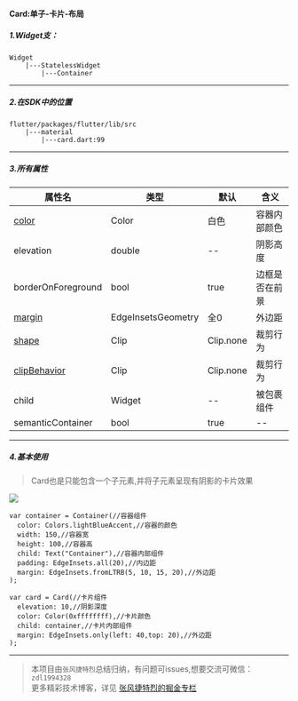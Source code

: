 #### Card:单子-卡片-布局

##### 1.Widget支：

```
Widget 
    |---StatelessWidget
        |---Container
```

---

##### 2.在SDK中的位置

```
flutter/packages/flutter/lib/src
    |---material
        |---card.dart:99
```


---

##### 3.所有属性

属性名 | 类型 | 默认|含义
---|---|---|---
[color](https://github.com/FlutterJourney/flutter_widget_unit/blob/master/Flutter属性集/color:Color.md)|Color|白色|容器内部颜色
elevation | double|--|阴影高度
borderOnForeground | bool|true|边框是否在前景
[margin](https://github.com/FlutterJourney/flutter_widget_unit/blob/master/Flutter属性集/margin:EdgeInsetsGeometry.md)| EdgeInsetsGeometry|全0|外边距
[shape](https://github.com/FlutterJourney/flutter_widget_unit/blob/master/Flutter属性集/shape:ShapeBorder.md)| Clip|Clip.none|裁剪行为
[clipBehavior](https://github.com/FlutterJourney/flutter_widget_unit/blob/master/Flutter属性集/clipBehavior:Clip.md)| Clip|Clip.none|裁剪行为
child| Widget|--|被包裹组件
semanticContainer|bool|true|--

---

##### 4.基本使用

> Card也是只能包含一个子元素,并将子元素呈现有阴影的卡片效果 

![](https://user-gold-cdn.xitu.io/2019/7/8/16bd05aacaa1f350?w=1496&h=496&f=png&s=54318)


```
var container = Container(//容器组件
  color: Colors.lightBlueAccent,//容器的颜色
  width: 150,//容器宽
  height: 100,//容器高
  child: Text("Container"),//容器内部组件
  padding: EdgeInsets.all(20),//内边距
  margin: EdgeInsets.fromLTRB(5, 10, 15, 20),//外边距
);

var card = Card(//卡片组件
  elevation: 10,//阴影深度
  color: Color(0xffffffff),//卡片颜色
  child: container,//卡片内部组件
  margin: EdgeInsets.only(left: 40,top: 20),//外边距
);
```

---

>本项目由`张风捷特烈`总结归纳，有问题可issues,想要交流可微信：`zdl1994328`  
更多精彩技术博客，详见 [张风捷特烈的掘金专栏](https://juejin.im/user/5b42c0656fb9a04fe727eb37)       
